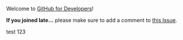 Welcome to [GitHub for Developers](https://training.github.com/classes/developers/)!

**If you joined late...** please make sure to add a comment to [this Issue](https://github.com/githubteacher/github-for-developers-sept-2015/issues/1).

test 123
